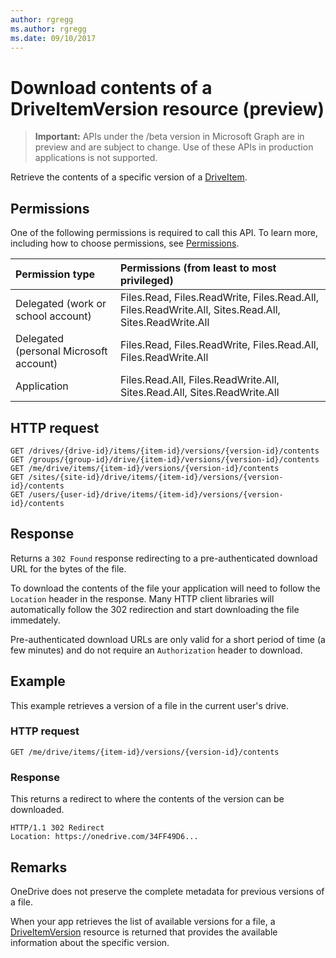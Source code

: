 ```yaml
---
author: rgregg
ms.author: rgregg
ms.date: 09/10/2017
---
```

# Download contents of a DriveItemVersion resource (preview)

> **Important:** APIs under the /beta version in Microsoft Graph are in preview and are subject to change. Use of these APIs in production applications is not supported.

Retrieve the contents of a specific version of a [DriveItem](../resources/driveitem.md).

## Permissions

One of the following permissions is required to call this API. To learn more, including how to choose permissions, see [Permissions](../../../concepts/permissions_reference.md).

|Permission type      | Permissions (from least to most privileged)              |
|:--------------------|:---------------------------------------------------------|
|Delegated (work or school account) | Files.Read, Files.ReadWrite, Files.Read.All, Files.ReadWrite.All, Sites.Read.All, Sites.ReadWrite.All    |
|Delegated (personal Microsoft account) | Files.Read, Files.ReadWrite, Files.Read.All, Files.ReadWrite.All    |
|Application | Files.Read.All, Files.ReadWrite.All, Sites.Read.All, Sites.ReadWrite.All |


## HTTP request

<!-- { "blockType": "ignored"} -->

```http
GET /drives/{drive-id}/items/{item-id}/versions/{version-id}/contents
GET /groups/{group-id}/drive/{item-id}/versions/{version-id}/contents
GET /me/drive/items/{item-id}/versions/{version-id}/contents
GET /sites/{site-id}/drive/items/{item-id}/versions/{version-id}/contents
GET /users/{user-id}/drive/items/{item-id}/versions/{version-id}/contents
```

## Response

Returns a `302 Found` response redirecting to a pre-authenticated download URL for the bytes of the file.

To download the contents of the file your application will need to follow the `Location` header in the response.
Many HTTP client libraries will automatically follow the 302 redirection and start downloading the file immedately.

Pre-authenticated download URLs are only valid for a short period of time (a few minutes) and do not require an `Authorization` header to download.

## Example

This example retrieves a version of a file in the current user's drive.

### HTTP request

<!-- { "blockType": "request", "name": "get-version-contents", "scopes": "files.read" } -->

```http
GET /me/drive/items/{item-id}/versions/{version-id}/contents
```

### Response

This returns a redirect to where the contents of the version can be downloaded.

<!-- { "blockType": "response", "isEmpty": true  } -->

```http
HTTP/1.1 302 Redirect
Location: https://onedrive.com/34FF49D6...
```


## Remarks

OneDrive does not preserve the complete metadata for previous versions of a file.

When your app retrieves the list of available versions for a file, a [DriveItemVersion](../resources/driveItemVersion.md) resource is returned that provides the available information about the specific version.

<!-- {
  "type": "#page.annotation",
  "description": "List, review, and download previous versions of a driveItem",
  "keywords": "version, version history, versions",
  "section": "documentation",
  "tocPath": "Items/Version history"
} -->